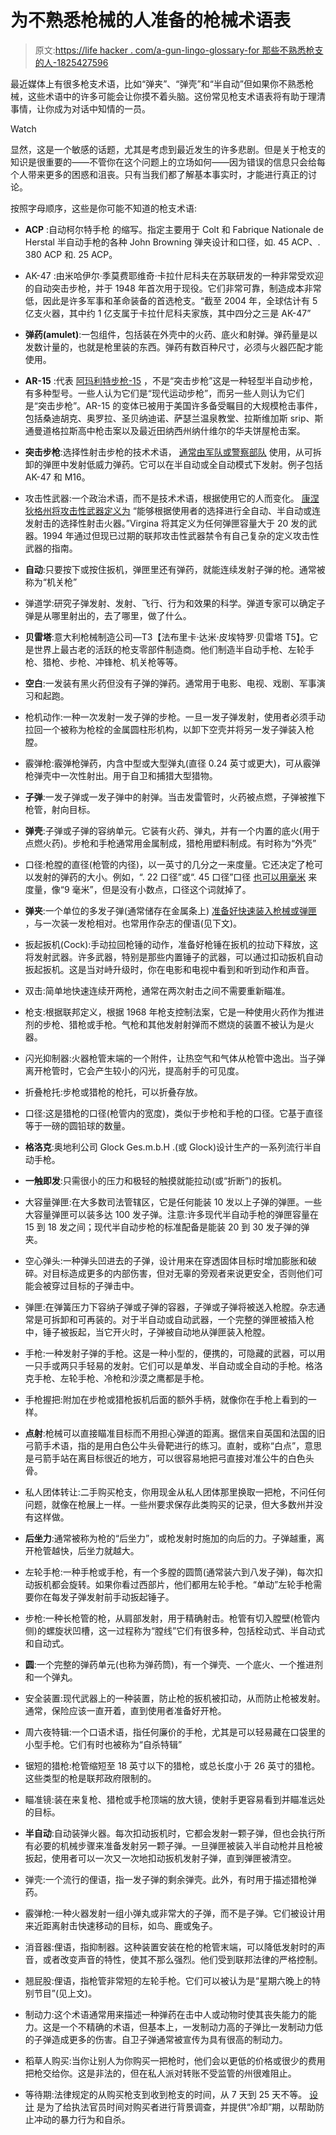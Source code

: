 # 为不熟悉枪械的人准备的枪械术语表

> 原文:[https://life hacker . com/a-gun-lingo-glossary-for 那些不熟悉枪支的人-1825427596](https://lifehacker.com/a-gun-lingo-glossary-for-those-unfamiliar-with-firearms-1825427596)

最近媒体上有很多枪支术语，比如“弹夹”、“弹壳”和“半自动”但如果你不熟悉枪械，这些术语中的许多可能会让你摸不着头脑。这份常见枪支术语表将有助于理清事情，让你成为对话中知情的一员。

Watch

显然，这是一个敏感的话题，尤其是考虑到最近发生的许多悲剧。但是关于枪支的知识是很重要的——不管你在这个问题上的立场如何——因为错误的信息只会给每个人带来更多的困惑和沮丧。只有当我们都了解基本事实时，才能进行真正的讨论。

按照字母顺序，这些是你可能不知道的枪支术语:

*   **ACP** :自动柯尔特手枪 的缩写。指定主要用于 Colt 和 Fabrique Nationale de Herstal 半自动手枪的各种 John Browning 弹夹设计和口径，如. 45 ACP、. 380 ACP 和. 25 ACP。 
*   AK-47 :由米哈伊尔·季莫费耶维奇·卡拉什尼科夫在苏联研发的一种非常受欢迎的自动突击步枪，并于 1948 年首次用于现役。它们非常可靠，制造成本非常低，因此是许多军事和革命装备的首选枪支。“截至 2004 年，全球估计有 5 亿支火器，其中约 1 亿支属于卡拉什尼科夫家族，其中四分之三是 AK-47”

*   **弹药(amulet)**:一包组件，包括装在外壳中的火药、底火和射弹。弹药量是以发数计量的，也就是枪里装的东西。弹药有数百种尺寸，必须与火器匹配才能使用。

*   **AR-15** :代表 [阿玛利特步枪-15](https://en.wikipedia.org/wiki/AR-15_style_rifle) ，不是“突击步枪”这是一种轻型半自动步枪，有多种型号。一些人认为它们是“现代运动步枪”，而另一些人则认为它们是“突击步枪”。AR-15 的变体已被用于美国许多备受瞩目的大规模枪击事件，包括桑迪胡克、奥罗拉、圣贝纳迪诺、萨瑟兰温泉教堂、拉斯维加斯 srip、斯通曼道格拉斯高中枪击案以及最近田纳西州纳什维尔的华夫饼屋枪击案。

*   **突击步枪**:选择性射击步枪的技术术语， [通常由军队或警察部队](https://en.wikipedia.org/wiki/Assault_rifle) 使用，从可拆卸的弹匣中发射低威力弹药。它可以在半自动或全自动模式下发射。例子包括 AK-47 和 M16。

*   攻击性武器:一个政治术语，而不是技术术语，根据使用它的人而变化。 [康涅狄格州将攻击性武器定义为](http://www.ct.gov/despp/lib/despp/slfu/firearms/assault_weapons.pdf) “能够根据使用者的选择进行全自动、半自动或连发射击的选择性射击火器。”Virgina 将其定义为任何弹匣容量大于 20 发的武器。1994 年通过但现已过期的联邦攻击性武器禁令有自己复杂的定义攻击性武器的指南。

*   **自动**:只要按下或按住扳机，弹匣里还有弹药，就能连续发射子弹的枪。通常被称为“机关枪”

*   弹道学:研究子弹发射、发射、飞行、行为和效果的科学。弹道专家可以确定子弹是从哪里射出的，去了哪里，做了什么。

*   **贝雷塔**:意大利枪械制造公司—T3【法布里卡·达米·皮埃特罗·贝雷塔 T5】。它是世界上最古老的活跃的枪支零部件制造商。他们制造半自动手枪、左轮手枪、猎枪、步枪、冲锋枪、机关枪等等。 
*   **空白**:一发装有黑火药但没有子弹的弹药。通常用于电影、电视、戏剧、军事演习和起跑。

*   枪机动作:一种一次发射一发子弹的步枪。一旦一发子弹发射，使用者必须手动拉回一个被称为枪栓的金属圆柱形机构，以卸下空壳并将另一发子弹装入枪膛。

*   霰弹枪:霰弹枪弹药，内含中型或大型弹丸(直径 0.24 英寸或更大)，可从霰弹枪弹壳中一次性射出。用于自卫和捕猎大型猎物。

*   **子弹**:一发子弹或一发子弹中的射弹。当击发雷管时，火药被点燃，子弹被推下枪管，射向目标。

*   **弹壳**:子弹或子弹的容纳单元。它装有火药、弹丸，并有一个内置的底火(用于点燃火药)。步枪和手枪通常用金属制成，猎枪用塑料制成。有时称为“外壳”

*   口径:枪膛的直径(枪管的内径)，以一英寸的几分之一来度量。它还决定了枪可以发射的弹药的大小。例如，“. 22 口径”或“. 45 口径”口径 [也可以用毫米](https://en.wikipedia.org/wiki/Caliber) 来度量，像“9 毫米”，但是没有小数点，口径这个词就掉了。

*   **弹夹**:一个单位的多发子弹(通常储存在金属条上) [准备好快速装入枪械或弹匣](https://en.wikipedia.org/wiki/Clip_(firearms)) ，与一次装一发枪相对。也常用作杂志的俚语(见下文)。
*   扳起扳机(Cock):手动拉回枪锤的动作，准备好枪锤在扳机的拉动下释放，这将发射武器。许多武器，特别是那些内置锤子的武器，可以通过扣动扳机自动扳起扳机。这是当对峙升级时，你在电影和电视中看到和听到动作和声音。

*   双击:简单地快速连续开两枪，通常在两次射击之间不需要重新瞄准。

*   枪支:根据联邦定义，根据 1968 年枪支控制法案，它是一种使用火药作为推进剂的步枪、猎枪或手枪。气枪和其他发射射弹而不燃烧的装置不被认为是火器。

*   闪光抑制器:火器枪管末端的一个附件，让热空气和气体从枪管中逸出。当子弹离开枪管时，它会产生较小的闪光，提高射手的可见度。

*   折叠枪托:步枪或猎枪的枪托，可以折叠存放。

*   口径:这是猎枪的口径(枪管内的宽度)，类似于步枪和手枪的口径。它基于直径等于一磅的圆铅球的数量。

*   **格洛克**:奥地利公司 Glock Ges.m.b.H .(或 Glock)设计生产的一系列流行半自动手枪。

*   **一触即发**:只需很小的压力和极轻的触摸就能拉动(或“折断”)的扳机。

*   大容量弹匣:在大多数司法管辖区，它是任何能装 10 发以上子弹的弹匣。一些大容量弹匣可以装多达 100 发子弹。注意:许多现代半自动手枪的弹匣容量在 15 到 18 发之间；现代半自动步枪的标准配备是能装 20 到 30 发子弹的弹夹。

*   空心弹头:一种弹头凹进去的子弹，设计用来在穿透固体目标时增加膨胀和破碎。对目标造成更多的内部伤害，但对无辜的旁观者来说更安全，否则他们可能会被穿过目标的子弹击中。

*   弹匣:在弹簧压力下容纳子弹或子弹的容器，子弹或子弹将被送入枪膛。杂志通常是可拆卸和可再装的。对于半自动或自动武器，一个完整的弹匣被插入枪中，锤子被扳起，当它开火时，子弹被自动地从弹匣装入枪膛。

*   手枪:一种发射子弹的手枪。这是一种小型的，便携的，可隐藏的武器，可以用一只手或两只手轻易的发射。它们可以是单发、半自动或全自动的手枪。格洛克手枪、左轮手枪、冷枪和沙漠之鹰都是手枪。

*   手枪握把:附加在步枪或猎枪扳机后面的额外手柄，就像你在手枪上看到的一样。

*   **点射**:枪械可以直接瞄准目标而不用担心弹道的距离。据信来自英国和法国的旧弓箭手术语，指的是用白色公牛头骨靶进行的练习。直射，或称“白点”，意思是弓箭手站在离目标很近的地方，可以很容易地把弓直接对准公牛的白色头骨。

*   私人团体转让:二手购买枪支，你用现金从私人团体那里换取一把枪，不问任何问题，就像在枪展上一样。一些州要求保存此类购买的记录，但大多数州并没有这样做。

*   **后坐力**:通常被称为枪的“后坐力”，或枪发射时施加的向后的力。子弹越重，离开枪管越快，后坐力就越大。

*   左轮手枪:一种手枪或手枪，有一个多膛的圆筒(通常装六到八发子弹)，每次扣动扳机都会旋转。如果你看过西部片，他们都用左轮手枪。“单动”左轮手枪需要你在每发子弹发射前手动扳起锤子。

*   步枪:一种长枪管的枪，从肩部发射，用于精确射击。枪管有切入膛壁(枪管内侧)的螺旋状凹槽，这一过程称为“膛线”它们有很多种，包括栓动式、半自动式和自动式。

*   **圆**:一个完整的弹药单元(也称为弹药筒)，有一个弹壳、一个底火、一个推进剂和一个弹丸。

*   安全装置:现代武器上的一种装置，防止枪的扳机被扣动，从而防止枪被发射。通常，保险应该一直开着，直到使用者准备好开枪。

*   周六夜特辑:一个口语术语，指任何廉价的手枪，尤其是可以轻易藏在口袋里的小型手枪。它们有时也被称为“自杀特辑”

*   锯短的猎枪:枪管缩短至 18 英寸以下的猎枪，或总长度小于 26 英寸的猎枪。这些类型的枪是联邦政府限制的。

*   瞄准镜:装在来复枪、猎枪或手枪顶端的放大镜，使射手更容易看到并瞄准远处的目标。

*   **半自动**:自动装弹火器。每次扣动扳机时，它都会发射一颗子弹，但也会执行所有必要的机械步骤来准备发射另一颗子弹。一旦弹匣被装入半自动枪并且枪被扳起，使用者可以一次又一次地扣动扳机发射子弹，直到弹匣被清空。

*   弹壳:一个流行的俚语，指一发子弹的剩余弹壳。此外，有时用于描述猎枪弹药。

*   霰弹枪:一种火器发射一组小弹丸或非常大的子弹，而不是子弹。它们被设计用来近距离射击快速移动的目标，如鸟、鹿或兔子。

*   消音器:俚语，指抑制器。这种装置安装在枪的枪管末端，可以降低发射时的声音，或者改变声音的特性，使其不那么强烈。他们受到联邦法律的严格控制。

*   翘屁股:俚语，指枪管非常短的左轮手枪。它们可以被认为是“星期六晚上的特别节目”(见上文)。

*   制动力:这个术语通常用来描述一种弹药在击中人或动物时使其丧失能力的能力。这是一个不精确的术语，但基本上，一发制动力高的子弹比一发制动力低的子弹造成更多的伤害。自卫子弹通常被宣传为具有很高的制动力。

*   稻草人购买:当你让别人为你购买一把枪时，他们会以更低的价格或很少的费用把枪交给你。这是非法的，但在私人派对转账不受监管的州很难阻止。

*   等待期:法律规定的从购买枪支到收到枪支的时间，从 7 天到 25 天不等。 [设计](http://lawcenter.giffords.org/gun-laws/policy-areas/gun-sales/waiting-periods/) 是为了给执法官员时间对购买者进行背景调查，并提供“冷却”期，以帮助防止冲动的暴力行为和自杀。